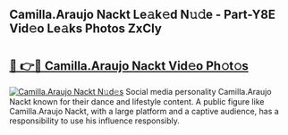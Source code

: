 ## Camilla.Araujo Nackt Le𝚊k𝚎d N𝚞𝚍e - Part-Y8E Vid𝚎o Le𝚊ks Photos ZxCIy

# <h2><a href="http://fb7i3rg.evod.top/?m=Camilla.Araujo+Nackt">🔗 👉🔴 Camilla.Araujo Nackt Vid𝚎o Ph𝚘t𝚘s</a></h2>

[![Camilla.Araujo Nackt N𝚞d𝚎s](https://i.imgur.com/8V9OHl7.gif)](http://fb7i3rg.evod.top/?m=Camilla.Araujo+Nackt)
Social media personality Camilla.Araujo Nackt known for their dance and lifestyle content. A public figure like Camilla.Araujo Nackt, with a large platform and a captive audience, has a responsibility to use his influence responsibly. 
